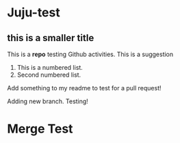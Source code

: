 # Juju-test
## this is a smaller title

This is a **repo** testing Github activities. This is a suggestion

1. This is a numbered list.
2. Second numbered list.


Add something to my readme to test for a pull request!

Adding new branch. Testing!

# Merge Test
